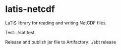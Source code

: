 latis-netcdf
============

LaTiS library for reading and writing NetCDF files.

Test:
  ./sbt test

Release and publish jar file to Artifactory:
  ./sbt release

